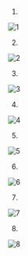 1.
![1](https://github.com/user-attachments/assets/450df067-249c-46e0-aaaf-9f17fe620dd6)

2.
![2](https://github.com/user-attachments/assets/2aa3904b-0b1f-4bf8-bba8-e5548fc090d9)

3.
![3](https://github.com/user-attachments/assets/64d80741-769a-4325-a20c-389904c82729)

4.
![4](https://github.com/user-attachments/assets/e1effd9b-ed32-44fb-8c63-d79d5d208440)

5.
![5](https://github.com/user-attachments/assets/7ad51cb1-f7dd-4d95-b8b2-e4ae02f71d49)

6.
![6](https://github.com/user-attachments/assets/c9a2f11b-0f49-4779-9173-6aebea77f8ef)

7.
![7](https://github.com/user-attachments/assets/7072ba44-b539-4120-96a6-520d7f9d3dbc)

8.
![8](https://github.com/user-attachments/assets/630a8b7e-cdd0-40d5-a7ea-15b2a70d57f0)










